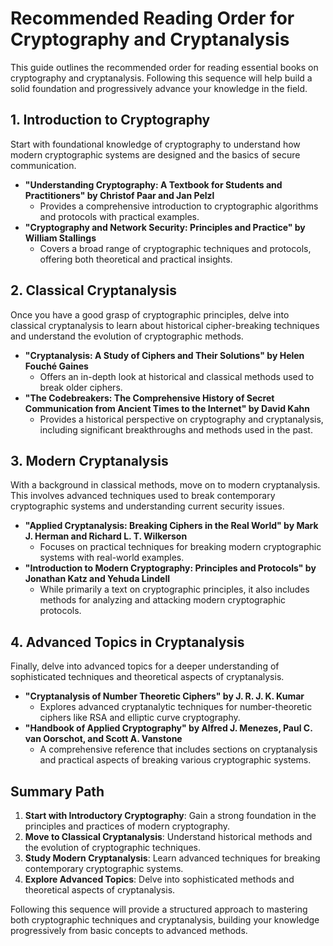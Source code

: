 # Recommended Reading Order for Cryptography and Cryptanalysis

This guide outlines the recommended order for reading essential books on cryptography and cryptanalysis. Following this sequence will help build a solid foundation and progressively advance your knowledge in the field.

## 1. Introduction to Cryptography

Start with foundational knowledge of cryptography to understand how modern cryptographic systems are designed and the basics of secure communication.

- **"Understanding Cryptography: A Textbook for Students and Practitioners" by Christof Paar and Jan Pelzl**
  - Provides a comprehensive introduction to cryptographic algorithms and protocols with practical examples.
- **"Cryptography and Network Security: Principles and Practice" by William Stallings**
  - Covers a broad range of cryptographic techniques and protocols, offering both theoretical and practical insights.

## 2. Classical Cryptanalysis

Once you have a good grasp of cryptographic principles, delve into classical cryptanalysis to learn about historical cipher-breaking techniques and understand the evolution of cryptographic methods.

- **"Cryptanalysis: A Study of Ciphers and Their Solutions" by Helen Fouché Gaines**
  - Offers an in-depth look at historical and classical methods used to break older ciphers.
- **"The Codebreakers: The Comprehensive History of Secret Communication from Ancient Times to the Internet" by David Kahn**
  - Provides a historical perspective on cryptography and cryptanalysis, including significant breakthroughs and methods used in the past.

## 3. Modern Cryptanalysis

With a background in classical methods, move on to modern cryptanalysis. This involves advanced techniques used to break contemporary cryptographic systems and understanding current security issues.

- **"Applied Cryptanalysis: Breaking Ciphers in the Real World" by Mark J. Herman and Richard L. T. Wilkerson**
  - Focuses on practical techniques for breaking modern cryptographic systems with real-world examples.
- **"Introduction to Modern Cryptography: Principles and Protocols" by Jonathan Katz and Yehuda Lindell**
  - While primarily a text on cryptographic principles, it also includes methods for analyzing and attacking modern cryptographic protocols.

## 4. Advanced Topics in Cryptanalysis

Finally, delve into advanced topics for a deeper understanding of sophisticated techniques and theoretical aspects of cryptanalysis.

- **"Cryptanalysis of Number Theoretic Ciphers" by J. R. J. K. Kumar**
  - Explores advanced cryptanalytic techniques for number-theoretic ciphers like RSA and elliptic curve cryptography.
- **"Handbook of Applied Cryptography" by Alfred J. Menezes, Paul C. van Oorschot, and Scott A. Vanstone**
  - A comprehensive reference that includes sections on cryptanalysis and practical aspects of breaking various cryptographic systems.

## Summary Path

1. **Start with Introductory Cryptography**: Gain a strong foundation in the principles and practices of modern cryptography.
2. **Move to Classical Cryptanalysis**: Understand historical methods and the evolution of cryptographic techniques.
3. **Study Modern Cryptanalysis**: Learn advanced techniques for breaking contemporary cryptographic systems.
4. **Explore Advanced Topics**: Delve into sophisticated methods and theoretical aspects of cryptanalysis.

Following this sequence will provide a structured approach to mastering both cryptographic techniques and cryptanalysis, building your knowledge progressively from basic concepts to advanced methods.
